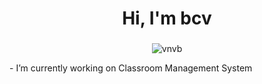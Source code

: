 <h1 align="center">Hi, I'm bcv</h1>
<h3 align="left"></h3>
<!-- Power user  -->
<p align="center"> <img src="https://komarev.com/ghpvc/?username=vnvb&label=Profile%20views&color=0e75b6&style=flat" alt="vnvb" /> </p>- I’m currently working on Classroom Management System



